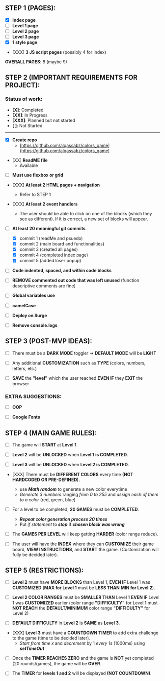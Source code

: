 ## STEP 1 (PAGES):
- [X] **Index page**
- [ ] **Level 1 page**
- [ ] **Level 2 page**
- [ ] **Level 3 page**
- [X] **1 style page**
- [XXX] **3 JS script pages** (possibly 4 for index)

**OVERALL PAGES**: 8 (maybe 9)

## STEP 2 (IMPORTANT REQUIREMENTS FOR PROJECT):
### Status of work:
- **[X]**: Completed
- **[XX]**: In Progress
- **[XXX]**: Planned but not started
- **[ ]**: Not Started

***

- [X] **Create repo**
  - [https://github.com/alqassabz/colors_game](https://github.com/alqassabz/colors_game)

- [XX] **ReadME file**
  - Available

- [ ] **Must use flexbox or grid**

- [XXX] **At least 2 HTML pages + navigation**
  - Refer to STEP 1

- [XXX] **At least 2 event handlers**
  - The user should be able to click on one of the blocks (which they see as different). If it is correct, a new set of blocks will appear.

- [ ] **At least 20 meaningful git commits**
    - [X] commit 1 (readMe and psuedo)
    - [X] commit 2 (main board and functionalities)
    - [X] commit 3 (created all pages)
    - [X] commit 4 (completed index page)
    - [X] commit 5 (added loser popup)

- [ ] **Code indented, spaced, and within code blocks**

- [ ] **REMOVE commented out code that was left unused** (function descriptive comments are fine)

- [ ] **Global variables use**

- [ ] **camelCase**

- [ ] **Deploy on Surge**

- [ ] **Remove console.logs**

## STEP 3 (POST-MVP IDEAS):

- [ ] There must be a **DARK MODE** toggler -> **DEFAULT MODE** will be **LIGHT**

- [ ] Any additional **CUSTOMIZATION** such as **TYPE** (colors, numbers, letters, etc.)

- [ ] **SAVE** the **"level"** which the user reached **EVEN IF** they **EXIT** the browser

### EXTRA SUGGESTIONS:

- [ ] **OOP**

- [ ] **Google Fonts**

## STEP 4 (MAIN GAME RULES):

- [ ] The game will **START** at **Level 1**.

- [ ] **Level 2** will be **UNLOCKED** when **Level 1 is COMPLETED**.

- [ ] **Level 3** will be **UNLOCKED** when **Level 2 is COMPLETED**.

- [XXX] There must be **DIFFERENT COLORS** every time **(NOT HARDCODED OR PRE-DEFINED)**.

  - use ***Math random*** to generate a new color everytime
  - *Generate 3 numbers* ranging *from 0 to 255* and *assign each of them to a color* (red, green, blue)

- [ ] For a level to be completed, **20 GAMES** must be **COMPLETED**.

  - ***Repeat color generation process 20 times***
  - Put *if statement* to ***stop*** if ***chosen block was wrong***

- [ ] The **GAMES PER LEVEL** will keep getting **HARDER** (color range reduce).

- [ ] The user will have the **INDEX** where they can **CUSTOMIZE** their game board, **VIEW INSTRUCTIONS**, and **START** the game. (Customization will fully be decided later).

## STEP 5 (RESTRICTIONS):

- [ ] **Level 2** must have **MORE BLOCKS** than Level 1, **EVEN IF** Level 1 was **CUSTOMIZED** (**MAX for Level 1** must be **LESS THAN** **MIN for Level 2**).

- [ ] **Level 2 COLOR RANGES** must be **SMALLER THAN** Level 1 **EVEN IF** Level 1 was **CUSTOMIZED** earlier (color range **"DIFFICULTY"** for Level 1 must **NOT REACH** the **DEFAULT/MINIMUM** color range **"DIFFICULTY"** for Level 2) 

- [ ] **DEFAULT DIFFICULTY** in **Level 2** is **SAME** as **Level 3**.

- [XXX] **Level 3** must have a **COUNTDOWN TIMER** to add extra challenge to the game (time to be decided later).
  - *Start from time x* and *decrement* by 1 *every 1s* (1000ms) using ***setTimeOut***

- [ ] Once the **TIMER REACHES ZERO** and the game is **NOT** yet completed (20 rounds/games), the game will be **OVER**.

- [ ] The **TIMER** for **levels 1 and 2** will be displayed **(NOT COUNTDOWN)**.





<!-- TO KEEP TRACK OF COLORS:

// console.log(`For normal ==> rgb(${r}, ${g}, ${b})`);
  // console.log(`For diff ==> ${diff.style.backgroundColor}`);


  https://www.geeksforgeeks.org/how-to-check-the-given-element-has-the-specified-class-in-javascript/

  https://www.tutorialspoint.com/how-to-redirect-to-another-webpage-using-javascript

  https://www.geeksforgeeks.org/how-to-create-a-group-of-buttons-with-evenly-space-in-css/

  https://www.w3schools.com/howto/howto_css_switch.asp

  https://www.geeksforgeeks.org/create-a-bottom-navigation-menu-using-html-and-css/

  https://www.w3schools.com/css/tryit.asp?filename=trycss_overflow_visible

  https://stackoverflow.com/questions/16492401/javascript-setting-pointer-events

  https://developer.mozilla.org/en-US/docs/Web/CSS/position

  -->
  

